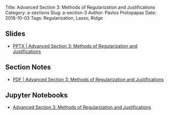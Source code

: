 Title: Advanced Section 3: Methods of Regularization and Justifications
Category: a-sections
Slug: a-section-3
Author: Pavlos Protopapas
Date: 2018-10-03
Tags: Regularization, Lasso, Ridge


## Slides

- [PPTX | Advanced Section 3: Methods of Regularization and Justifications]({attach}presentation/a_section3_regularization.pptx)

## Section Notes

- [PDF | Advanced Section 3: Methods of Regularization and Justifications]({attach}presentation/a_section3_regularization.pdf)

## Jupyter Notebooks

- [Advanced Section 3: Methods of Regularization and Justifications]({filename}notebook/a_section3.ipynb)
